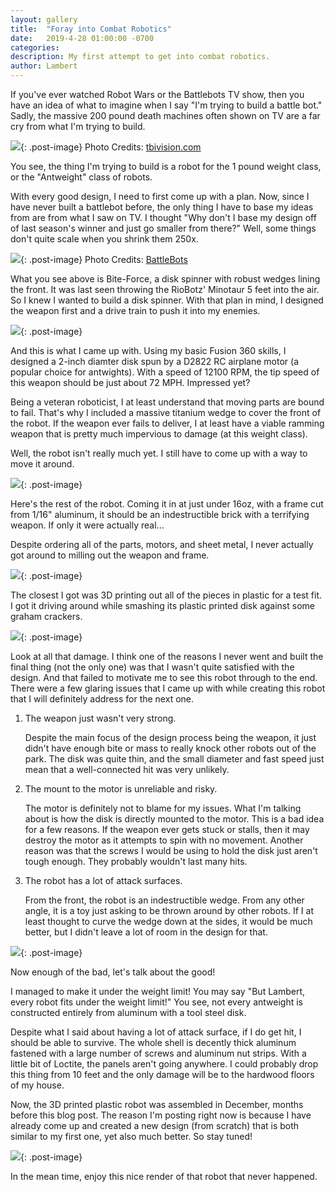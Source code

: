 ```yaml
---
layout: gallery
title:  "Foray into Combat Robotics"
date:   2019-4-28 01:00:00 -0700
categories: 
description: My first attempt to get into combat robotics.
author: Lambert
---
```

<!--more-->
If you've ever watched Robot Wars or the Battlebots TV show, then you have an idea of what to imagine when I say "I'm trying to build a battle bot." Sadly, the massive 200 pound death machines often shown on TV are a far cry from what I'm trying to build.

![](/assets/2019-04-27-antweight-1/1_battlebots.jpg){: .post-image}
Photo Credits: [tbivision.com](https://tbivision.com/2016/07/19/spike-channel-5-win-bidding-war-battlebots/624532/)

You see, the thing I'm trying to build is a robot for the 1 pound weight class, or the "Antweight" class of robots. 

With every good design, I need to first come up with a plan. Now, since I have never built a battlebot before, the only thing I have to base my ideas from are from what I saw on TV. I thought "Why don't I base my design off of last season's winner and just go smaller from there?"
Well, some things don't quite scale when you shrink them 250x.

![](/assets/2019-04-27-antweight-1/2_biteforce.jpg){: .post-image}
Photo Credits: [BattleBots](https://battlebots.com/robot/bite-force-2018/)

What you see above is Bite-Force, a disk spinner with robust wedges lining the front. It was last seen throwing the RioBotz' Minotaur 5 feet into the air. So I knew I wanted to build a disk spinner. With that plan in mind, I designed the weapon first and a drive train to push it into my enemies.

![](/assets/2019-04-27-antweight-1/3_weapon.png){: .post-image}

And this is what I came up with. Using my basic Fusion 360 skills, I designed a 2-inch diamter disk spun by a D2822 RC airplane motor (a popular choice for antwights). With a speed of 12100 RPM, the tip speed of this weapon should be just about 72 MPH. Impressed yet?

Being a veteran roboticist, I at least understand that moving parts are bound to fail. That's why I included a massive titanium wedge to cover the front of the robot. If the weapon ever fails to deliver, I at least have a viable ramming weapon that is pretty much impervious to damage (at this weight class).

Well, the robot isn't really much yet. I still have to come up with a way to move it around.

![](/assets/2019-04-27-antweight-1/4_name_tbd.png){: .post-image}

Here's the rest of the robot. Coming it in at just under 16oz, with a frame cut from 1/16" aluminum, it should be an indestructible brick with a terrifying weapon. If only it were actually real...

Despite ordering all of the parts, motors, and sheet metal, I never actually got around to milling out the weapon and frame. 

![](/assets/2019-04-27-antweight-1/5_printed.jpg){: .post-image}

The closest I got was 3D printing out all of the pieces  in plastic for a test fit. I got it driving around while smashing its plastic printed disk against some graham crackers.

![](/assets/2019-04-27-antweight-1/6_cracker.jpg){: .post-image}

Look at all that damage. I think one of the reasons I never went and built the final thing (not the only one) was that I wasn't quite satisfied with the design. And that failed to motivate me to see this robot through to the end. There were a few glaring issues that I came up with while creating this robot that I will definitely address for the next one.

1. The weapon just wasn't very strong.

    Despite the main focus of the design process being the weapon, it just didn't have enough bite or mass to really knock other robots out of the park. The disk was quite thin, and the small diameter and fast speed just mean that a well-connected hit was very unlikely.

2. The mount to the motor is unreliable and risky.

    The motor is definitely not to blame for my issues. What I'm talking about is how the disk is directly mounted to the motor. This is a bad idea for a few reasons. If the weapon ever gets stuck or stalls, then it may destroy the motor as it attempts to spin with no movement. Another reason was that the screws I would be using to hold the disk just aren't tough enough. They probably wouldn't last many hits.

3. The robot has a lot of attack surfaces.

    From the front, the robot is an indestructible wedge. From any other angle, it is a toy just asking to be thrown around by other robots. If I at least thought to curve the wedge down at the sides, it would be much better, but I didn't leave a lot of room in the design for that.

![](/assets/2019-04-27-antweight-1/7_enclosed.jpg){: .post-image}

Now enough of the bad, let's talk about the good!

I managed to make it under the weight limit! You may say "But Lambert, every robot fits under the weight limit!" You see, not every antweight is constructed entirely from aluminum with a tool steel disk.

Despite what I said about having a lot of attack surface, if I do get hit, I should be able to survive. The whole shell is decently thick aluminum fastened with a large number of screws and aluminum nut strips. With a little bit of Loctite, the panels aren't going anywhere. I could probably drop this thing from 10 feet and the only damage will be to the hardwood floors of my house.

Now, the 3D printed plastic robot was assembled in December, months before this blog post. The reason I'm posting right now is because I have already come up and created a new design (from scratch) that is both similar to my first one, yet also much better. So stay tuned!

![](/assets/2019-04-27-antweight-1/8_render.png){: .post-image}

In the mean time, enjoy this nice render of that robot that never happened.
